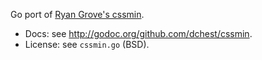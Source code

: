 Go port of [Ryan Grove's cssmin](https://github.com/rgrove/cssmin).

* Docs: see <http://godoc.org/github.com/dchest/cssmin>.
* License: see `cssmin.go` (BSD).
